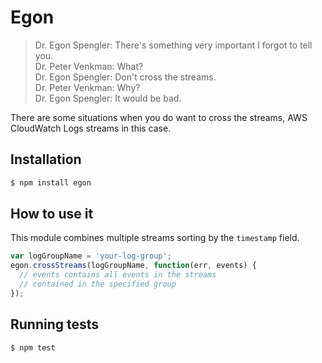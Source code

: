 # Egon

> Dr. Egon Spengler: There's something very important I forgot to tell you.<br />
Dr. Peter Venkman: What?<br />
Dr. Egon Spengler: Don't cross the streams.<br />
Dr. Peter Venkman: Why?<br />
Dr. Egon Spengler: It would be bad.<br />

There are some situations when you do want to cross the streams, AWS CloudWatch Logs streams in this case.

## Installation

```bash
$ npm install egon
```

## How to use it

This module combines multiple streams sorting by the `timestamp` field.

```javascript
var logGroupName = 'your-log-group';
egon.crossStreams(logGroupName, function(err, events) {
  // events contains all events in the streams
  // contained in the specified group
});
```

## Running tests

```bash
$ npm test
```

